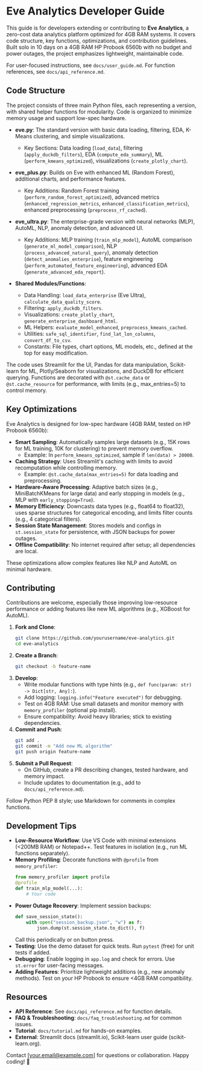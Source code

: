 # Eve Analytics Developer Guide

This guide is for developers extending or contributing to **Eve Analytics**, a zero-cost data analytics platform optimized for 4GB RAM systems. It covers code structure, key functions, optimizations, and contribution guidelines. Built solo in 10 days on a 4GB RAM HP Probook 6560b with no budget and power outages, the project emphasizes lightweight, maintainable code.

For user-focused instructions, see `docs/user_guide.md`. For function references, see `docs/api_reference.md`.

## Code Structure

The project consists of three main Python files, each representing a version, with shared helper functions for modularity. Code is organized to minimize memory usage and support low-spec hardware.

- **eve.py**: The standard version with basic data loading, filtering, EDA, K-Means clustering, and simple visualizations.
  - Key Sections: Data loading (`load_data`), filtering (`apply_duckdb_filters`), EDA (`compute_eda_summary`), ML (`perform_kmeans_optimized`), visualizations (`create_plotly_chart`).
  
- **eve_plus.py**: Builds on Eve with enhanced ML (Random Forest), additional charts, and performance features.
  - Key Additions: Random Forest training (`perform_random_forest_optimized`), advanced metrics (`enhanced_regression_metrics`, `enhanced_classification_metrics`), enhanced preprocessing (`preprocess_rf_cached`).

- **eve_ultra.py**: The enterprise-grade version with neural networks (MLP), AutoML, NLP, anomaly detection, and advanced UI.
  - Key Additions: MLP training (`train_mlp_model`), AutoML comparison (`generate_ml_model_comparison`), NLP (`process_advanced_natural_query`), anomaly detection (`detect_anomalies_enterprise`), feature engineering (`perform_automated_feature_engineering`), advanced EDA (`generate_advanced_eda_report`).

- **Shared Modules/Functions**:
  - Data Handling: `load_data_enterprise` (Eve Ultra), `calculate_data_quality_score`.
  - Filtering: `apply_duckdb_filters`.
  - Visualizations: `create_plotly_chart`, `generate_enterprise_dashboard_html`.
  - ML Helpers: `evaluate_model_enhanced`, `preprocess_kmeans_cached`.
  - Utilities: `safe_sql_identifier`, `find_lat_lon_columns`, `convert_df_to_csv`.
  - Constants: File types, chart options, ML models, etc., defined at the top for easy modification.

The code uses Streamlit for the UI, Pandas for data manipulation, Scikit-learn for ML, Plotly/Seaborn for visualizations, and DuckDB for efficient querying. Functions are decorated with `@st.cache_data` or `@st.cache_resource` for performance, with limits (e.g., max_entries=5) to control memory.

## Key Optimizations
Eve Analytics is designed for low-spec hardware (4GB RAM, tested on HP Probook 6560b):
- **Smart Sampling**: Automatically samples large datasets (e.g., 15K rows for ML training, 10K for clustering) to prevent memory overflow.
  - Example: In `perform_kmeans_optimized`, sample if `len(data) > 20000`.
- **Caching Strategy**: Uses Streamlit's caching with limits to avoid recomputation while controlling memory.
  - Example: `@st.cache_data(max_entries=5)` for data loading and preprocessing.
- **Hardware-Aware Processing**: Adaptive batch sizes (e.g., MiniBatchKMeans for large data) and early stopping in models (e.g., MLP with `early_stopping=True`).
- **Memory Efficiency**: Downcasts data types (e.g., float64 to float32), uses sparse structures for categorical encoding, and limits filter counts (e.g., 4 categorical filters).
- **Session State Management**: Stores models and configs in `st.session_state` for persistence, with JSON backups for power outages.
- **Offline Compatibility**: No internet required after setup; all dependencies are local.

These optimizations allow complex features like NLP and AutoML on minimal hardware.

## Contributing
Contributions are welcome, especially those improving low-resource performance or adding features like new ML algorithms (e.g., XGBoost for AutoML).
1. **Fork and Clone**:
   ```bash
   git clone https://github.com/yourusername/eve-analytics.git
   cd eve-analytics
   ```
2. **Create a Branch**:
   ```bash
   git checkout -b feature-name
   ```
3. **Develop**:
   - Write modular functions with type hints (e.g., `def func(param: str) -> Dict[str, Any]:`).
   - Add logging: `logging.info("Feature executed")` for debugging.
   - Test on 4GB RAM: Use small datasets and monitor memory with `memory_profiler` (optional pip install).
   - Ensure compatibility: Avoid heavy libraries; stick to existing dependencies.
4. **Commit and Push**:
   ```bash
   git add .
   git commit -m "Add new ML algorithm"
   git push origin feature-name
   ```
5. **Submit a Pull Request**:
   - On GitHub, create a PR describing changes, tested hardware, and memory impact.
   - Include updates to documentation (e.g., add to `docs/api_reference.md`).

Follow Python PEP 8 style; use Markdown for comments in complex functions.

## Development Tips
- **Low-Resource Workflow**: Use VS Code with minimal extensions (<200MB RAM) or Notepad++. Test features in isolation (e.g., run ML functions separately).
- **Memory Profiling**: Decorate functions with `@profile` from `memory_profiler`:
  ```python
  from memory_profiler import profile
  @profile
  def train_mlp_model(...):
      # Your code
  ```
- **Power Outage Recovery**: Implement session backups:
  ```python
  def save_session_state():
      with open("session_backup.json", "w") as f:
          json.dump(st.session_state.to_dict(), f)
  ```
  Call this periodically or on button press.
- **Testing**: Use the demo dataset for quick tests. Run `pytest` (free) for unit tests if added.
- **Debugging**: Enable logging in `app.log` and check for errors. Use `st.error` for user-facing messages.
- **Adding Features**: Prioritize lightweight additions (e.g., new anomaly methods). Test on your HP Probook to ensure <4GB RAM compatibility.

## Resources
- **API Reference**: See `docs/api_reference.md` for function details.
- **FAQ & Troubleshooting**: `docs/faq_troubleshooting.md` for common issues.
- **Tutorial**: `docs/tutorial.md` for hands-on examples.
- **External**: Streamlit docs (streamlit.io), Scikit-learn user guide (scikit-learn.org).

Contact [your.email@example.com] for questions or collaboration. Happy coding! 🚀
